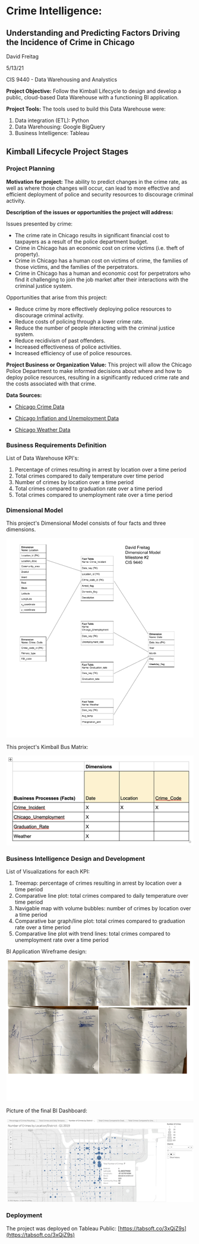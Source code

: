 # Crime Intelligence:
## Understanding and Predicting Factors Driving the Incidence of Crime in Chicago

David Freitag

5/13/21

CIS 9440 - Data Warehousing and Analystics


**Project Objective:**
Follow the Kimball Lifecycle to design and develop a public, cloud-based Data Warehouse with a functioning BI application.

**Project Tools:**
The tools used to build this Data Warehouse were:

1. Data integration (ETL): Python
2. Data Warehousing: Google BigQuery
3. Business Intelligence: Tableau

## Kimball Lifecycle Project Stages

### Project Planning

**Motivation for project:** The ability to predict changes in the crime rate, as well as where those changes will occur, can lead to more effective and efficient deployment of police and security resources to discourage criminal activity.

**Description of the issues or opportunities the project will address:**

Issues presented by crime:

- The crime rate in Chicago results in significant financial cost to taxpayers as a result of
the police department budget.
- Crime in Chicago has an economic cost on crime victims (i.e. theft of property).
- Crime in Chicago has a human cost on victims of crime, the families of those victims, and the families of the perpetrators.
- Crime in Chicago has a human and economic cost for perpetrators who find it challenging to join the job market after their interactions with the criminal justice system.

Opportunities that arise from this project:

- Reduce crime by more effectively deploying police resources to discourage criminal activity.
- Reduce costs of policing through a lower crime rate.
- Reduce the number of people interacting with the criminal justice system.
- Reduce recidivism of past offenders.
- Increased effectiveness of police activities.
- Increased efficiency of use of police resources.


**Project Business or Organization Value:** This project will allow the Chicago Police Department to make informed decisions about where and how to deploy police resources, resulting in a significantly reduced crime rate and the costs associated with that crime.

**Data Sources:**

- [Chicago Crime Data](https://console.cloud.google.com/marketplace/product/city-of-chicago-public-data/chicago-crime)

- [Chicago Inflation and Unemployment Data](https://console.cloud.google.com/marketplace/product/bls-public-data/cpi-unemployement)

- [Chicago Weather Data](https://www.ncdc.noaa.gov/cdo-web/datasets/GHCND/locations/CITY:US170006/detail)


### Business Requirements Definition

List of Data Warehouse KPI's:

1. Percentage of crimes resulting in arrest by location over a time period
2. Total crimes compared to daily temperature over time period
3. Number of crimes by location over a time period
4. Total crimes compared to graduation rate over a time period
5. Total crimes compared to unemployment rate over a time period

### Dimensional Model

This project's Dimensional Model consists of four facts and three dimensions.

![Dimensional Model](images/dimensional_model.png)

This project's Kimball Bus Matrix:

![Kimball Bus Matrix](images/kimball_bus_matrix.png)

### Business Intelligence Design and Development

List of Visualizations for each KPI:

1. Treemap: percentage of crimes resulting in arrest by location over a time period
2. Comparative line plot: total crimes compared to daily temperature over time period
3. Navigable map with volume bubbles: number of crimes by location over a time period
4. Comparative bar graph/line plot: total crimes compared to graduation rate over a time period
5. Comparative line plot with trend lines: total crimes compared to unemployment rate over a time period

BI Application Wireframe design:

![All wireframes](images/wire_combined.png)

Picture of the final BI Dashboard:

![Dashboard screenshot](images/dashboard_screenshot.png)

### Deployment

The project was deployed on Tableau Public:
[https://tabsoft.co/3xQjZ9s](https://tabsoft.co/3xQjZ9s)
